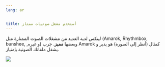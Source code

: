 ```yaml
---
lang: ar


title: أستخدم مشغل صوتيات ممتاز
---
```


لينكس لدية العديد من مشغلات الصوت الممتازة مثل (Amarok, Rhythmbox, bunshee,
,و غيره) وبعضها <b>مميز</b>. جرب Amarok كمثال (أنظر إلى الصورة) 
هو يدير و يشغل ملفاتك الصوتية بإمتياز.

<img src="Images/amarok.png" />




